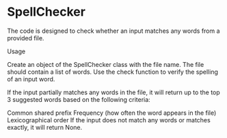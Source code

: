 # SpellChecker
The code is designed to check whether an input matches any words from a provided file.

Usage

Create an object of the SpellChecker class with the file name. The file should contain a list of words.
Use the check function to verify the spelling of an input word.

If the input partially matches any words in the file, it will return up to the top 3 suggested words based on the following criteria:

Common shared prefix
Frequency (how often the word appears in the file)
Lexicographical order
If the input does not match any words or matches exactly, it will return None.